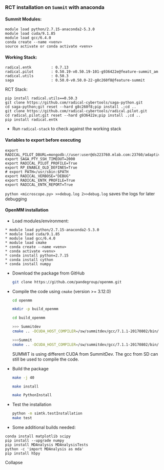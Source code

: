 ### RCT installation on `Summit` with anaconda

#### Summit Modules: 

```
module load python/2.7.15-anaconda2-5.3.0
module load cuda/9.1.85
module load gcc/6.4.0
conda create --name <venv>
source activate or conda activate <venv>
```

#### Working Stack:

```
radical.entk         : 0.7.13
radical.pilot        : 0.50.19-v0.50.19-101-g936422e@feature-summit_am
radical.utils        : 0.50.3
saga                 : 0.50.0-v0.50.0-22-g8c260f8@feature-summit

```
RCT Stack:

```
pip install radical.utils==0.50.3
git clone https://github.com/radical-cybertools/saga-python.git
cd saga-python;git reset --hard g8c260f8;pip install .;cd ..
git clone https://github.com/radical-cybertools/radical.pilot.git
cd radical.pilot;git reset --hard g936422e;pip install .;cd ..
pip install radical.entk 

```

* Run `radical-stack` to check against the working stack

#### Variables to export before executing

```
export RADICAL_PILOT_DBURL=mongodb://user:user@ds223760.mlab.com:23760/adaptivity
export SAGA_PTY_SSH_TIMEOUT=2000
export RADICAL_PILOT_PROFILE=True
export RP_ENABLE_OLD_DEFINES=True
# export PATH=/usr/sbin:$PATH
export RADICAL_VERBOSE="DEBUG"
export RADICAL_ENTK_PROFILE=True
export RADICAL_ENTK_REPORT=True
```

`python <microscope.py> >>debug.log 2>>debug.log` saves the logs for later 
debugging

#### OpenMM installation
* Load modules/environment: 
```
* module load python/2.7.15-anaconda2-5.3.0
* module load cuda/9.1.85
* module load gcc/6.4.0
* module load cmake
* conda create --name <venv>
* conda activate <venv>
* conda install python=2.7.15
* conda install cython
* conda install numpy
```
* Download the package from GitHub 

   ```bash 
   git clone https://github.com/pandegroup/openmm.git 
   ```


* Compile the code using `cmake` (version >= 3.12.0) 

   ```bash 
   cd openmm
   
   mkdir -p build_openmm
   
   cd build_openmm
   
   >>> Summitdev
   cmake .. -DCUDA_HOST_COMPILER=/sw/summitdev/gcc/7.1.1-20170802/bin/gcc -DCUDA_SDK_ROOT_DIR=/sw/summitdev/cuda/9.0.69/samples -DCUDA_TOOLKIT_ROOT_DIR=/sw/summitdev/cuda/9.0.69 -DCMAKE_CXX_COMPILER=/sw/summitdev/gcc/7.1.1-20170802/bin/g++ -DCMAKE_C_COMPILER=/sw/summitdev/gcc/7.1.1-20170802/bin/gcc -DCMAKE_INSTALL_PREFIX=${openmm_install_path (/ccs/home/hm0/anaconda2_ppc)} 
   
   >>>Summit
   cmake .. -DCUDA_HOST_COMPILER=/sw/summitdev/gcc/7.1.1-20170802/bin/gcc -DCUDA_SDK_ROOT_DIR=/sw/summit/cuda/9.1.85/samples -DCUDA_TOOLKIT_ROOT_DIR=/sw/summit/cuda/9.1.85/ -DCMAKE_CXX_COMPILER=/sw/summitdev/gcc/7.1.1-20170802/bin/g++ -DCMAKE_C_COMPILER=/sw/summitdev/gcc/7.1.1-20170802/bin/gcc -DCMAKE_INSTALL_PREFIX=/ccs/home/hm0/.conda/envs/hm0
   ```

   SUMMIT is using different CUDA from SummitDev. The gcc from SD can still be used to compile the code. 

* Build the package 

   ```bash 
   make -j 40 
   
   make install 
   
   make PythonInstall
   ```
* Test the installation 

   ```bash 
   python -m simtk.testInstallation 
   make test
   ```
* Some additional builds needed: 
```
conda install matplotlib scipy
pip install --upgrade numpy
pip install MDAnalysis MDAnalysisTests
python -c 'import MDAnalysis as mda'
pip install h5py 
```
Collapse




